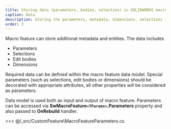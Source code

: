 ```yaml
---
title: Storing data (parameters, bodies, selection) in SOLIDWORKS macro feature
caption: Data
description: Storing the parameters, metadata, dimensions, selections in the SOLIDWORKS macro feature using xCAD framework
order: 3
---
```

Macro feature can store additional metadata and entities. The data includes

* Parameters
* Selections
* Edit bodies
* Dimensions

Required data can be defined within the macro feature data model. Special parameters (such as selections, edit bodies or dimensions) should be decorated with appropriate attributes, all other properties will be considered as parameters.

Data model is used both as input and output of macro feature. Parameters can be accessed via **SwMacroFeature``<TParams>``.Parameters** property and also passed to **OnRebuild** handler.

<<< @/_src/CustomFeature\MacroFeatureParameters.cs